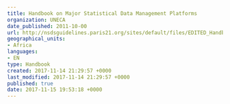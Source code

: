 ```yaml
---
title: Handbook on Major Statistical Data Management Platforms
organization: UNECA
date_published: 2011-10-00
url: http://nsdsguidelines.paris21.org/sites/default/files/EDITED_Handbook_SDMS_final_2-edited-clean.doc
geographical_units:
- Africa
languages:
- EN
type: Handbook
created: 2017-11-14 21:29:57 +0000
last_modified: 2017-11-14 21:29:57 +0000
published: true
date: 2017-11-15 19:53:18 +0000
---
```


